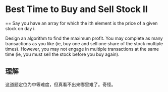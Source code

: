 # Best Time to Buy and Sell Stock II
==
Say you have an array for which the ith element is the price of a given stock on day i.

Design an algorithm to find the maximum profit. You may complete as many transactions as you like (ie, buy one and sell one share of the stock multiple times). However, you may not engage in multiple transactions at the same time (ie, you must sell the stock before you buy again).

## 理解
这道题定位为中等难度，但真看不出来哪里难了。奇怪。